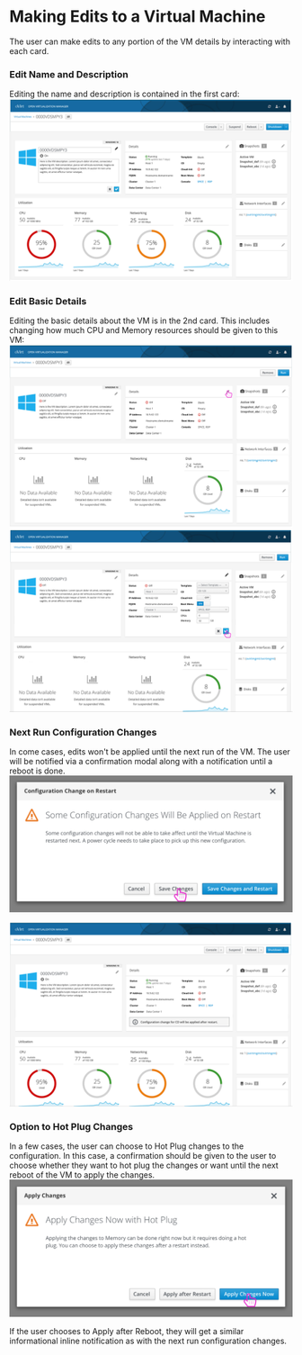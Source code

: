 # Making Edits to a Virtual Machine
The user can make edits to any portion of the VM details by interacting with each card.

### Edit Name and Description
Editing the name and description is contained in the first card:
![editvm](img/edit-vm.png)

### Edit Basic Details
Editing the basic details about the VM is in the 2nd card. This includes changing how much CPU and Memory resources should be given to this VM:
![editvmbasic](img/edit-vm-basic.png)
![editvmbasic2](img/edit-vm-basic2.png)

### Next Run Configuration Changes
In come cases, edits won't be applied until the next run of the VM. The user will be notified via a confirmation modal along with a notification until a reboot is done.
![nextrunconfirmation](img/next-run-confirmation.png)

![nextrunnotification](img/next-run-notification.png)

### Option to Hot Plug Changes
In a few cases, the user can choose to Hot Plug changes to the configuration. In this case, a confirmation should be given to the user to choose whether they want to hot plug the changes or want until the next reboot of the VM to apply the changes.
![hotplugconfirmation](img/hot-plug-confirmation.png)

If the user chooses to Apply after Reboot, they will get a similar informational inline notification as with the next run configuration changes.
